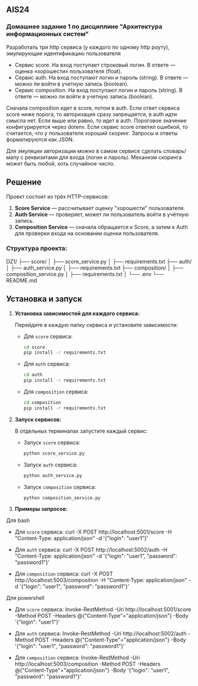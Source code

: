 ## AIS24
### Домашнее задание 1 по дисциплине "Архитектура информационных систем"

Разработать три http  сервиса (у каждого по одному  http роуту), эмулирующие идентификацию пользователя
- Сервис score. На вход поступает строковый логин. В ответе — оценка «хорошести» пользователя (float).
- Сервис auth. На вход поступают логин и пароль (string). В ответе — можно ли войти в учетную запись (boolean).
- Сервис composition. На вход поступают логин и пароль (string). В ответе — можно ли войти в учетную запись (boolean).

Сначала composition идет в score, потом в auth.
Если ответ сервиса score ниже порога, то авторизация сразу запрещается, в auth идти смысла нет. Если выше или равно, то идет в auth.
Пороговое значение конфигурируется через dotenv.
Если сервис score ответил ошибкой, то считается, что у пользователя хороший скоринг.
Запросы и ответы форматируются как JSON.

Для эмуляции авторизации можно в самом сервисе сделать словарь/мапу с реквизитами для входа (логин и пароль).
Механизм скоринга может быть любой, хоть случайное число.


## Решение

Проект состоит из трёх HTTP-сервисов:

1. **Score Service** — рассчитывает оценку "хорошести" пользователя.
2. **Auth Service** — проверяет, может ли пользователь войти в учётную запись.
3. **Composition Service** — сначала обращается к Score, а затем к Auth для проверки входа на основании оценки пользователя.


### Структура проекта:

DZ1/
├── score/
│   ├── score_service.py
│   ├── requirements.txt
├── auth/
│   ├── auth_service.py
│   ├── requirements.txt
├── composition/
│   ├── composition_service.py
│   ├── requirements.txt
│   └── .env
└── README.md


## Установка и запуск

1. **Установка зависимостей для каждого сервиса:**

   Перейдите в каждую папку сервиса и установите зависимости:

   - Для `score` сервиса:
     ```bash
     cd score
     pip install -r requirements.txt
     ```

   - Для `auth` сервиса:
     ```bash
     cd auth
     pip install -r requirements.txt
     ```

   - Для `composition` сервиса:
     ```bash
     cd composition
     pip install -r requirements.txt
     ```

2. **Запуск сервисов:**

   В отдельных терминалах запустите каждый сервис:

   - Запуск `score` сервиса:
     ```bash
     python score_service.py
     ```

   - Запуск `auth` сервиса:
     ```bash
     python auth_service.py
     ```

   - Запуск `composition` сервиса:
     ```bash
     python composition_service.py
     ```

3. **Примеры запросов:**

Для bash
   - Для `score` сервиса:
     curl -X POST http://localhost:5001/score -H "Content-Type: application/json" -d '{"login": "user1"}'

   - Для `auth` сервиса:
     curl -X POST http://localhost:5002/auth -H "Content-Type: application/json" -d '{"login": "user1", "password": "password1"}'

   - Для `composition` сервиса:
     curl -X POST http://localhost:5003/composition -H "Content-Type: application/json" -d '{"login": "user1", "password": "password1"}'


Для powershell
   - Для `score` сервиса:
     Invoke-RestMethod -Uri http://localhost:5001/score -Method POST -Headers @{"Content-Type"="application/json"} -Body '{"login": "user1"}'

   - Для `auth` сервиса:
     Invoke-RestMethod -Uri http://localhost:5002/auth -Method POST -Headers @{"Content-Type"="application/json"} -Body '{"login": "user1", "password": "password1"}'
  
   - Для `composition` сервиса:
	 Invoke-RestMethod -Uri http://localhost:5003/composition -Method POST -Headers @{"Content-Type"="application/json"} -Body '{"login": "user1", "password": "password1"}'